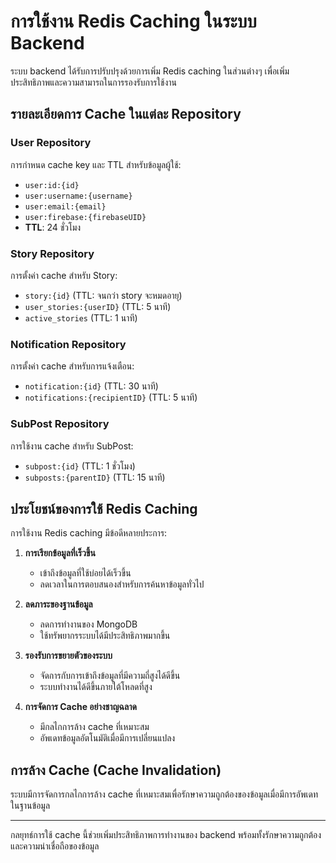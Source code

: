 # การใช้งาน Redis Caching ในระบบ Backend

ระบบ backend ได้รับการปรับปรุงด้วยการเพิ่ม Redis caching ในส่วนต่างๆ เพื่อเพิ่มประสิทธิภาพและความสามารถในการรองรับการใช้งาน

## รายละเอียดการ Cache ในแต่ละ Repository

### User Repository
การกำหนด cache key และ TTL สำหรับข้อมูลผู้ใช้:
- `user:id:{id}`
- `user:username:{username}`
- `user:email:{email}`
- `user:firebase:{firebaseUID}`
- **TTL**: 24 ชั่วโมง

### Story Repository
การตั้งค่า cache สำหรับ Story:
- `story:{id}` (TTL: จนกว่า story จะหมดอายุ)
- `user_stories:{userID}` (TTL: 5 นาที)
- `active_stories` (TTL: 1 นาที)

### Notification Repository
การตั้งค่า cache สำหรับการแจ้งเตือน:
- `notification:{id}` (TTL: 30 นาที)
- `notifications:{recipientID}` (TTL: 5 นาที)

### SubPost Repository
การใช้งาน cache สำหรับ SubPost:
- `subpost:{id}` (TTL: 1 ชั่วโมง)
- `subposts:{parentID}` (TTL: 15 นาที)

## ประโยชน์ของการใช้ Redis Caching

การใช้งาน Redis caching มีข้อดีหลายประการ:

1. **การเรียกข้อมูลที่เร็วขึ้น**
   - เข้าถึงข้อมูลที่ใช้บ่อยได้เร็วขึ้น
   - ลดเวลาในการตอบสนองสำหรับการค้นหาข้อมูลทั่วไป

2. **ลดภาระของฐานข้อมูล**
   - ลดการทำงานของ MongoDB
   - ใช้ทรัพยากรระบบได้มีประสิทธิภาพมากขึ้น

3. **รองรับการขยายตัวของระบบ**
   - จัดการกับการเข้าถึงข้อมูลที่มีความถี่สูงได้ดีขึ้น
   - ระบบทำงานได้ดีขึ้นภายใต้โหลดที่สูง

4. **การจัดการ Cache อย่างชาญฉลาด**
   - มีกลไกการล้าง cache ที่เหมาะสม
   - อัพเดทข้อมูลอัตโนมัติเมื่อมีการเปลี่ยนแปลง

## การล้าง Cache (Cache Invalidation)

ระบบมีการจัดการกลไกการล้าง cache ที่เหมาะสมเพื่อรักษาความถูกต้องของข้อมูลเมื่อมีการอัพเดทในฐานข้อมูล

---

กลยุทธ์การใช้ cache นี้ช่วยเพิ่มประสิทธิภาพการทำงานของ backend พร้อมทั้งรักษาความถูกต้องและความน่าเชื่อถือของข้อมูล